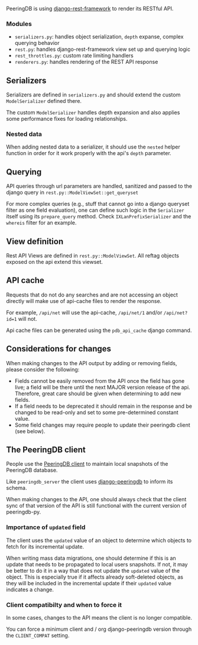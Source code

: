 PeeringDB is using [django-rest-framework](https://www.django-rest-framework.org/) to render its RESTful API.

### Modules

- `serializers.py`: handles object serialization, `depth` expanse, complex querying behavior
- `rest.py`: handles django-rest-framework view set up and querying logic
- `rest_throttles.py`: custom rate limiting handlers
- `renderers.py`: handles rendering of the REST API response

## Serializers

Serializers are defined in `serializers.py` and should extend the custom `ModelSerializer` defined there.

The custom `ModelSerializer` handles depth expansion and also applies some performance fixes for loading relationships.

### Nested data

When adding nested data to a serializer, it should use the `nested` helper function in order for it work properly with the api's `depth` parameter.

## Querying

API queries through url parameters are handled, sanitized and passed to the django query in `rest.py::ModelViewSet::get_queryset`

For more complex queries (e.g., stuff that cannot go into a django queryset filter as one field evaluation), one can define such logic in the
`Serializer` itself using its `prepare_query` method. Check `IXLanPrefixSerializer` and the `whereis` filter for an example.

## View definition

Rest API Views are defined in `rest.py::ModelViewSet`. All reftag objects exposed on the api extend this viewset.

## API cache

Requests that do not do any searches and are not accessing an object directly will make use of api-cache files to render the response.

For example, `/api/net` will use the api-cache, `/api/net/1` and/or `/api/net?id=1` will not.

Api cache files can be generated using the `pdb_api_cache` django command.

## Considerations for changes

When making changes to the API output by adding or removing fields, please consider the following:

- Fields cannot be easily removed from the API once the field has gone live; a field will be there until the next MAJOR version release of the api.
  Therefore, great care should be given when determining to add new fields.
- If a field needs to be deprecated it should remain in the response and be changed to be read-only and set to some pre-determined constant value.
- Some field changes may require people to update their peeringdb client (see below).

## The PeeringDB client

People use the [PeeringDB client](https://github.com/peeringdb/peeringdb-py) to maintain local snapshots of the PeeringDB database.

Like `peeringdb_server` the client uses [django-peeringdb](https://github.com/peeringdb/django-peeringdb) to inform its schema.

When making changes to the API, one should always check that the client sync of that version of the API is still functional with the current version of peeringdb-py.

### Importance of `updated` field

The client uses the `updated` value of an object to determine which objects to fetch for its incremental update.

When writing mass data migrations, one should determine if this is an update that needs to be propagated to local users snapshots.
If not, it may be better to do it in a way that does not update the `updated` value of the object. This is especially true if it affects already soft-deleted
objects, as they will be included in the incremental update if their `updated` value indicates a change.

### Client compatibilty and when to force it

In some cases, changes to the API means the client is no longer compatible.

You can force a minimum client and / org django-peeringdb version through the `CLIENT_COMPAT` setting.
